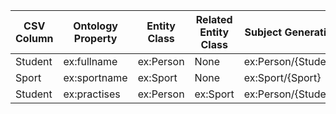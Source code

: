 | CSV Column | Ontology Property | Entity Class | Related Entity Class | Subject Generation | Join Condition |
|------------|------------------|-------------|----------------------|--------------------|---------------|
| Student    | ex:fullname      | ex:Person   | None                 | ex:Person/{Student} | None          |
| Sport      | ex:sportname     | ex:Sport    | None                 | ex:Sport/{Sport}    | None          |
| Student    | ex:practises     | ex:Person   | ex:Sport             | ex:Person/{Student} | ex:Sport/{Sport} |
